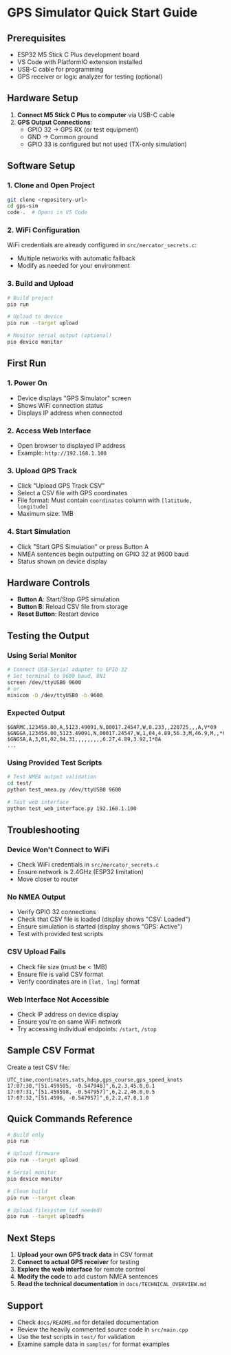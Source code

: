 # GPS Simulator Quick Start Guide

## Prerequisites

- ESP32 M5 Stick C Plus development board
- VS Code with PlatformIO extension installed
- USB-C cable for programming
- GPS receiver or logic analyzer for testing (optional)

## Hardware Setup

1. **Connect M5 Stick C Plus to computer** via USB-C cable
2. **GPS Output Connections**:
   - GPIO 32 → GPS RX (or test equipment)
   - GND → Common ground
   - GPIO 33 is configured but not used (TX-only simulation)

## Software Setup

### 1. Clone and Open Project
```bash
git clone <repository-url>
cd gps-sim
code .  # Opens in VS Code
```

### 2. WiFi Configuration
WiFi credentials are already configured in `src/mercator_secrets.c`:
- Multiple networks with automatic fallback
- Modify as needed for your environment

### 3. Build and Upload
```bash
# Build project
pio run

# Upload to device
pio run --target upload

# Monitor serial output (optional)
pio device monitor
```

## First Run

### 1. Power On
- Device displays "GPS Simulator" screen
- Shows WiFi connection status
- Displays IP address when connected

### 2. Access Web Interface
- Open browser to displayed IP address
- Example: `http://192.168.1.100`

### 3. Upload GPS Track
- Click "Upload GPS Track CSV"
- Select a CSV file with GPS coordinates
- File format: Must contain `coordinates` column with `[latitude, longitude]`
- Maximum size: 1MB

### 4. Start Simulation
- Click "Start GPS Simulation" or press Button A
- NMEA sentences begin outputting on GPIO 32 at 9600 baud
- Status shown on device display

## Hardware Controls

- **Button A**: Start/Stop GPS simulation
- **Button B**: Reload CSV file from storage
- **Reset Button**: Restart device

## Testing the Output

### Using Serial Monitor
```bash
# Connect USB-Serial adapter to GPIO 32
# Set terminal to 9600 baud, 8N1
screen /dev/ttyUSB0 9600
# or
minicom -D /dev/ttyUSB0 -b 9600
```

### Expected Output
```
$GNRMC,123456.00,A,5123.49091,N,00017.24547,W,0.233,,220725,,,A,V*09
$GNGGA,123456.00,5123.49091,N,00017.24547,W,1,04,4.89,56.3,M,46.9,M,,*67
$GNGSA,A,3,01,02,04,31,,,,,,,,,6.27,4.89,3.92,1*0A
...
```

### Using Provided Test Scripts
```bash
# Test NMEA output validation
cd test/
python test_nmea.py /dev/ttyUSB0 9600

# Test web interface
python test_web_interface.py 192.168.1.100
```

## Troubleshooting

### Device Won't Connect to WiFi
- Check WiFi credentials in `src/mercator_secrets.c`
- Ensure network is 2.4GHz (ESP32 limitation)
- Move closer to router

### No NMEA Output
- Verify GPIO 32 connections
- Check that CSV file is loaded (display shows "CSV: Loaded")
- Ensure simulation is started (display shows "GPS: Active")
- Test with provided test scripts

### CSV Upload Fails
- Check file size (must be < 1MB)
- Ensure file is valid CSV format
- Verify coordinates are in `[lat, lng]` format

### Web Interface Not Accessible
- Check IP address on device display
- Ensure you're on same WiFi network
- Try accessing individual endpoints: `/start`, `/stop`

## Sample CSV Format

Create a test CSV file:
```csv
UTC_time,coordinates,sats,hdop,gps_course,gps_speed_knots
17:07:30,"[51.459595, -0.547948]",6,2.3,45.0,0.1
17:07:31,"[51.459598, -0.547957]",6,2.2,46.0,0.5
17:07:32,"[51.4596, -0.547957]",6,2.2,47.0,1.0
```

## Quick Commands Reference

```bash
# Build only
pio run

# Upload firmware
pio run --target upload

# Serial monitor
pio device monitor

# Clean build
pio run --target clean

# Upload filesystem (if needed)
pio run --target uploadfs
```

## Next Steps

1. **Upload your own GPS track data** in CSV format
2. **Connect to actual GPS receiver** for testing
3. **Explore the web interface** for remote control
4. **Modify the code** to add custom NMEA sentences
5. **Read the technical documentation** in `docs/TECHNICAL_OVERVIEW.md`

## Support

- Check `docs/README.md` for detailed documentation
- Review the heavily commented source code in `src/main.cpp`
- Use the test scripts in `test/` for validation
- Examine sample data in `samples/` for format examples